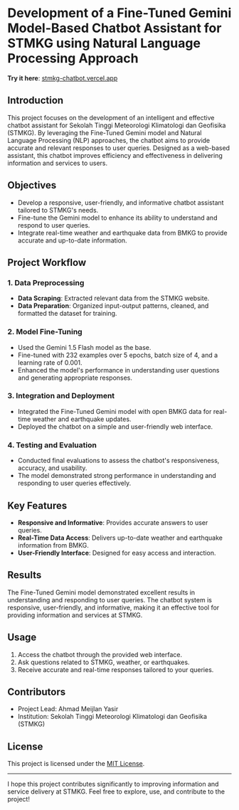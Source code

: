 # Development of a Fine-Tuned Gemini Model-Based Chatbot Assistant for STMKG using Natural Language Processing Approach

**Try it here**: [stmkg-chatbot.vercel.app](https://stmkg-chatbot.vercel.app)

## Introduction
This project focuses on the development of an intelligent and effective chatbot assistant for Sekolah Tinggi Meteorologi Klimatologi dan Geofisika (STMKG). By leveraging the Fine-Tuned Gemini model and Natural Language Processing (NLP) approaches, the chatbot aims to provide accurate and relevant responses to user queries. Designed as a web-based assistant, this chatbot improves efficiency and effectiveness in delivering information and services to users.

## Objectives
- Develop a responsive, user-friendly, and informative chatbot assistant tailored to STMKG's needs.
- Fine-tune the Gemini model to enhance its ability to understand and respond to user queries.
- Integrate real-time weather and earthquake data from BMKG to provide accurate and up-to-date information.

## Project Workflow
### 1. **Data Preprocessing**
   - **Data Scraping**: Extracted relevant data from the STMKG website.
   - **Data Preparation**: Organized input-output patterns, cleaned, and formatted the dataset for training.

### 2. **Model Fine-Tuning**
   - Used the Gemini 1.5 Flash model as the base.
   - Fine-tuned with 232 examples over 5 epochs, batch size of 4, and a learning rate of 0.001.
   - Enhanced the model's performance in understanding user questions and generating appropriate responses.

### 3. **Integration and Deployment**
   - Integrated the Fine-Tuned Gemini model with open BMKG data for real-time weather and earthquake updates.
   - Deployed the chatbot on a simple and user-friendly web interface.

### 4. **Testing and Evaluation**
   - Conducted final evaluations to assess the chatbot's responsiveness, accuracy, and usability.
   - The model demonstrated strong performance in understanding and responding to user queries effectively.

## Key Features
- **Responsive and Informative**: Provides accurate answers to user queries.
- **Real-Time Data Access**: Delivers up-to-date weather and earthquake information from BMKG.
- **User-Friendly Interface**: Designed for easy access and interaction.

## Results
The Fine-Tuned Gemini model demonstrated excellent results in understanding and responding to user queries. The chatbot system is responsive, user-friendly, and informative, making it an effective tool for providing information and services at STMKG.

## Usage
1. Access the chatbot through the provided web interface.
2. Ask questions related to STMKG, weather, or earthquakes.
3. Receive accurate and real-time responses tailored to your queries.

## Contributors
- Project Lead: Ahmad Meijlan Yasir
- Institution: Sekolah Tinggi Meteorologi Klimatologi dan Geofisika (STMKG)

## License
This project is licensed under the [MIT License](LICENSE).

---
I hope this project contributes significantly to improving information and service delivery at STMKG. Feel free to explore, use, and contribute to the project!
